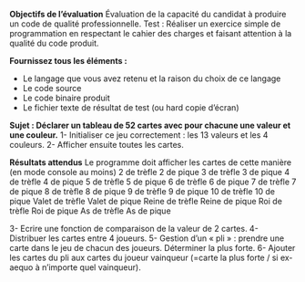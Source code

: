 **Objectifs de l’évaluation**
Évaluation de la capacité du candidat à produire un code de qualité professionnelle.
Test : Réaliser un exercice simple de programmation en respectant le cahier des charges et faisant
attention à la qualité du code produit.

**Fournissez tous les éléments :**
- Le langage que vous avez retenu et la raison du choix de ce langage
- Le code source
- Le code binaire produit
- Le fichier texte de résultat de test (ou hard copie d’écran)

**Sujet : Déclarer un tableau de 52 cartes avec pour chacune une valeur et une couleur.**
1- Initialiser ce jeu correctement : les 13 valeurs et les 4 couleurs.
2- Afficher ensuite toutes les cartes.

**Résultats attendus**
Le programme doit afficher les cartes de cette manière (en mode console au moins)
        2 de trèfle                         2 de pique
        3 de trèfle                         3 de pique
        4 de trèfle                         4 de pique
        5 de trèfle                         5 de pique
        6 de trèfle                         6 de pique
        7 de trèfle                         7 de pique
        8 de trèfle                         8 de pique
        9 de trèfle                         9 de pique
        10 de trèfle                        10 de pique
        Valet de trèfle                     Valet de pique
        Reine de trèfle                     Reine de pique
        Roi de trèfle                       Roi de pique
        As de trèfle                        As de pique

3- Ecrire une fonction de comparaison de la valeur de 2 cartes.
4- Distribuer les cartes entre 4 joueurs.
5- Gestion d’un « pli » : prendre une carte dans le jeu de chacun des joueurs. Déterminer la plus
forte.
6- Ajouter les cartes du pli aux cartes du joueur vainqueur (=carte la plus forte / si ex-aequo à
n’importe quel vainqueur).
